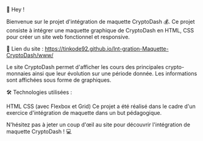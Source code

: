 👋 Hey !

Bienvenue sur le projet d'intégration de maquette CryptoDash 💰. Ce projet consiste à intégrer une maquette graphique de CryptoDash en HTML, CSS pour créer un site web fonctionnel et responsive.

🔗 Lien du site : https://tinkode92.github.io/Int-gration-Maquette-CryptoDash/www/

Le site CryptoDash permet d'afficher les cours des principales crypto-monnaies ainsi que leur évolution sur une période donnée. Les informations sont affichées sous forme de graphiques.

🛠️ Technologies utilisées :

HTML
CSS (avec Flexbox et Grid)
Ce projet a été réalisé dans le cadre d'un exercice d'intégration de maquette dans un but pédagogique.

N'hésitez pas à jeter un coup d'œil au site pour découvrir l'intégration de maquette CryptoDash ! 💻




